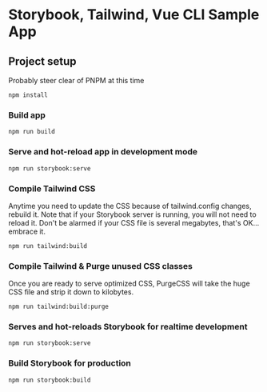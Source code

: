 # Storybook, Tailwind, Vue CLI Sample App

## Project setup
Probably steer clear of PNPM at this time
```
npm install
```

### Build app
```
npm run build
```

### Serve and hot-reload app in development mode
```
npm run storybook:serve
```

### Compile Tailwind CSS
Anytime you need to update the CSS because of tailwind.config changes, rebuild it. Note that if your Storybook server is running, you will not need to reload it. Don't be alarmed if your CSS file is several megabytes, that's OK... embrace it.
```
npm run tailwind:build
```

### Compile Tailwind & Purge unused CSS classes
Once you are ready to serve optimized CSS, PurgeCSS will take the huge CSS file and strip it down to kilobytes.
```
npm run tailwind:build:purge
```

### Serves and hot-reloads Storybook for realtime development
```
npm run storybook:serve
```

### Build Storybook for production
```
npm run storybook:build
```
